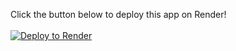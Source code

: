 
Click the button below to deploy this app on Render!
<br />
<br />
<a href="https://render.com/deploy?repo=https://github.com/ashtable/Intern-Admin-ashtable-render">
  <img src="https://render.com/images/deploy-to-render-button.svg" alt="Deploy to Render" />
</a>

